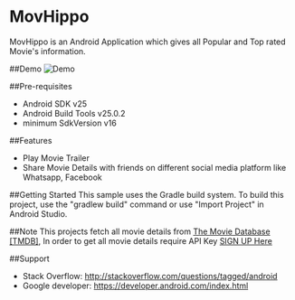 # MovHippo

MovHippo is an Android Application which gives all Popular and Top rated Movie's information.

##Demo
![Demo](https://github.com/CSS08/MovHippo/blob/master/movhippo.gif)

##Pre-requisites
 * Android SDK v25
 * Android Build Tools v25.0.2
 * minimum SdkVersion v16
 
##Features
 * Play Movie Trailer
 * Share Movie Details with friends on different social media platform like Whatsapp, Facebook
 
##Getting Started
This sample uses the Gradle build system. To build this project, use the "gradlew build" command or use "Import Project" in Android Studio.

##Note
This projects fetch all movie details from [The Movie Database [TMDB]](https://www.themoviedb.org), In order to get all movie details require API Key [SIGN UP Here](https://www.themoviedb.org/account/signup)

##Support
 * Stack Overflow: http://stackoverflow.com/questions/tagged/android
 * Google developer: https://developer.android.com/index.html

